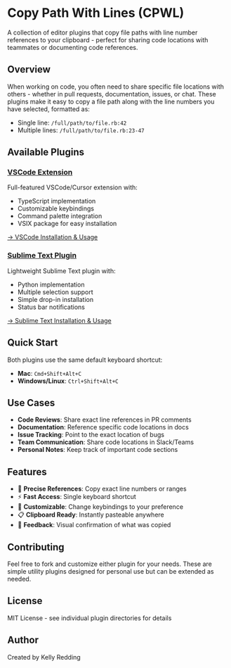 # Copy Path With Lines (CPWL)

A collection of editor plugins that copy file paths with line number references to your clipboard - perfect for sharing code locations with teammates or documenting code references.

## Overview

When working on code, you often need to share specific file locations with others - whether in pull requests, documentation, issues, or chat. These plugins make it easy to copy a file path along with the line numbers you have selected, formatted as:

- Single line: `/full/path/to/file.rb:42`
- Multiple lines: `/full/path/to/file.rb:23-47`

## Available Plugins

### [VSCode Extension](vscode/copy-path-with-lines/)

Full-featured VSCode/Cursor extension with:
- TypeScript implementation
- Customizable keybindings
- Command palette integration
- VSIX package for easy installation

[→ VSCode Installation & Usage](vscode/copy-path-with-lines/README.md)

### [Sublime Text Plugin](sublime/)

Lightweight Sublime Text plugin with:
- Python implementation
- Multiple selection support
- Simple drop-in installation
- Status bar notifications

[→ Sublime Text Installation & Usage](sublime/README.md)

## Quick Start

Both plugins use the same default keyboard shortcut:
- **Mac**: `Cmd+Shift+Alt+C`
- **Windows/Linux**: `Ctrl+Shift+Alt+C`

## Use Cases

- **Code Reviews**: Share exact line references in PR comments
- **Documentation**: Reference specific code locations in docs
- **Issue Tracking**: Point to the exact location of bugs
- **Team Communication**: Share code locations in Slack/Teams
- **Personal Notes**: Keep track of important code sections

## Features

- 📍 **Precise References**: Copy exact line numbers or ranges
- ⚡ **Fast Access**: Single keyboard shortcut
- 🔧 **Customizable**: Change keybindings to your preference
- 📋 **Clipboard Ready**: Instantly pasteable anywhere
- 💬 **Feedback**: Visual confirmation of what was copied

## Contributing

Feel free to fork and customize either plugin for your needs. These are simple utility plugins designed for personal use but can be extended as needed.

## License

MIT License - see individual plugin directories for details

## Author

Created by Kelly Redding
